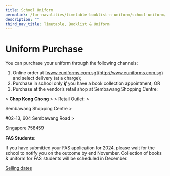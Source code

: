 ```yaml
---
title: School Uniform
permalink: /for-navalities/timetable-booklist-n-uniform/school-uniform/
description: ""
third_nav_title: Timetable, Booklist & Uniform
---
```

# Uniform Purchase

You can purchase your uniform through the following channels:

1.  Online order at [www.euniforms.com.sg](http://www.euniforms.com.sg) and select delivery (at a charge);
2.  Purchase in school only **_if_** you have a book collection appointment; OR
3.  Purchase at the vendor’s retail shop at Sembawang Shopping Centre:

&gt; **Chop Kong Chong**
&gt; 
&gt; Retail Outlet:
&gt; <p>Sembawang Shopping Centre 
&gt;</p><p> #02-13, 604 Sembawang Road 
&gt; </p><p>Singapore 758459

	
**FAS Students:**

If you have submitted your FAS application for 2024, please wait for the school to notify you on the outcome by end November. Collection of books &amp; uniform for FAS students will be scheduled in December.</p>

[Selling dates](/files/2024%20bl/selling%20date.pdf)